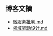 ## 博客文摘

* [微服务批判.md](/docs/40-architecture/blog/微服务批判.md)
* [领域驱动设计.md](/docs/40-architecture/blog/领域驱动设计.md)
